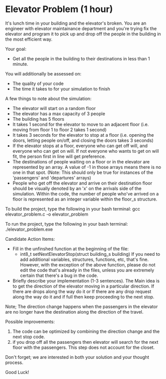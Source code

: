 # Elevator Problem (1 hour)

It's lunch time in your building and the elevator's broken. You are an engineer with elevator maintainance department and 
you're trying fix the elevator and program it to pick up and drop off the people in the building in the most efficient way.  

Your goal:
- Get all the people in the building to their destinations in less than 1 minute.

You will additionally be assessed on:
- The quality of your code
- The time it takes to for your simulation to finish

A few things to note about the simulation:
- The elevator will start on a random floor
- The elevator has a max capacity of 3 people
- The building has 5 floors
- It takes 1 second for the elevator to move to an adjacent floor (i.e. moving from floor 1 to floor 2 takes 1 second)
- It takes 3 seconds for the elevator to stop at a floor (i.e. opening the doors, letting people on/off, and closing the 
  doors takes 3 seconds)
- If the elevator stops at a floor, everyone who can get off will, and everyone who can get on will. If not everyone who 
  wants to get on will fit, the person first in line will get preference.
- The destinations of people waiting on a floor or in the elevator are represented by an array. A value of -1 in those 
  arrays means there is no one in that spot. (Note: This should only be true for instances of the 'passengers' and 
  'departures' arrays)
- People who get off the elevator and arrive on their destination floor should be visually denoted by an 'x' on the 
  arrivals side of the simulation. Within the code, the number of people who've arrived on a floor is represented as 
  an integer variable within the floor_s structure. 

To build the project, type the following in your bash terminal:
gcc elevator_problem.c -o elevator_problem

To run the project, type the following in your bash terminal:
./elevator_problem.exe

Candidate Action Items:
- Fill in the unfinshed function at the beginning of the file: 
  - int8_t setNextElevatorStop(struct building_s building) 
  If you need to add additional variables, structures, functions, etc, that's fine. However, with the exception of the 
  above function, please do not edit the code that's already in the files, unless you are extremely certain that 
  there's a bug in the code.
- Briefly describe your implementation (1-3 sentences).
The Main idea is to get the direction of the elevator moving in a particular direction. If there are drops along the way do it or If there are any drop request along the way do it and if full then keep proceeding to the next stop.

Note; The direction change happens when the passengers in the elevator are no longer have the destination along the direction of the travel.

Possible improvements:
1. The code can be optimized by combining the direction change and the next stop code.
2. if you drop off all the passengers then elevator will search for the next floor with the passengers. This step does not account for the closet.

Don't forget; we are interested in both your solution and your thought process.

Good Luck!